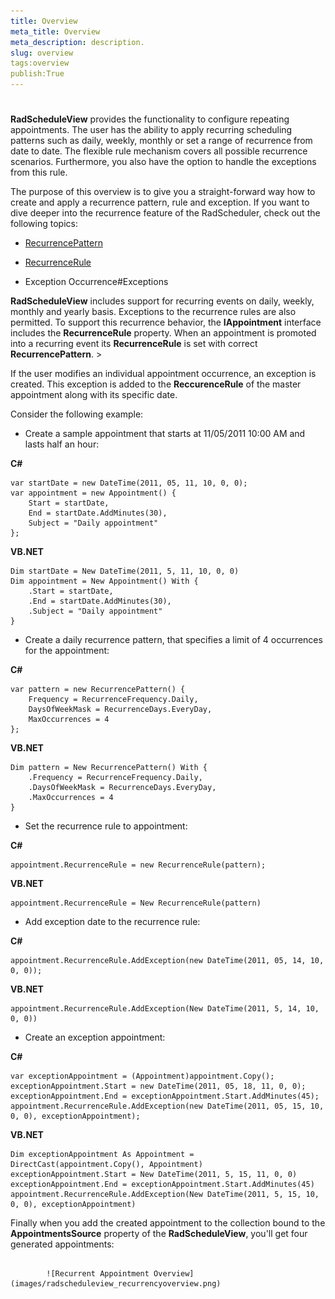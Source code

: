 ```yaml
---
title: Overview
meta_title: Overview
meta_description: description.
slug: overview
tags:overview
publish:True
---
```



# 

__RadScheduleView__ provides the functionality to configure repeating appointments. The user has the ability to apply recurring scheduling patterns such as daily, weekly, monthly or set a range of recurrence from date to date. The flexible rule mechanism covers all possible recurrence scenarios. Furthermore, you also have the option to handle the exceptions from this rule.
        

The purpose of this overview is to give you a straight-forward way how to create and apply a recurrence pattern, rule and exception. If you want to dive deeper into the recurrence feature of the RadScheduler, check out the following topics:

* [RecurrencePattern]({{slug:recurrencepattern}})

* [RecurrenceRule]({{slug:recurrencerule}})

* Exception Occurrence#Exceptions



__RadScheduleView__ includes support for recurring events on daily, weekly, monthly and yearly basis. Exceptions to the recurrence rules are also permitted. To support this recurrence behavior, the __IAppointment__ interface includes the __RecurrenceRule__ property. When an appointment is promoted into a recurring event its __RecurrenceRule__ is set with correct __RecurrencePattern__.
        	>

If the user modifies an individual appointment occurrence, an exception is created. This exception is added to the __ReccurenceRule__ of the master appointment along with its specific date.
          

Consider the following example:

* Create a sample appointment that starts at 11/05/2011 10:00 AM and lasts half an hour: 


 __C#__
    


	var startDate = new DateTime(2011, 05, 11, 10, 0, 0);
	var appointment = new Appointment() {
	    Start = startDate,
	    End = startDate.AddMinutes(30),
	    Subject = "Daily appointment"
	};




 __VB.NET__
    


	Dim startDate = New DateTime(2011, 5, 11, 10, 0, 0)
	Dim appointment = New Appointment() With {
	    .Start = startDate,
	    .End = startDate.AddMinutes(30),
	    .Subject = "Daily appointment"
	}



* Create a daily recurrence pattern, that specifies a limit of 4 occurrences for the appointment: 


 __C#__
    


	var pattern = new RecurrencePattern() {
	    Frequency = RecurrenceFrequency.Daily,
	    DaysOfWeekMask = RecurrenceDays.EveryDay,
	    MaxOccurrences = 4
	};




 __VB.NET__
    


	Dim pattern = New RecurrencePattern() With {
	    .Frequency = RecurrenceFrequency.Daily,
	    .DaysOfWeekMask = RecurrenceDays.EveryDay,
	    .MaxOccurrences = 4
	}



* Set the recurrence rule to appointment: 


 __C#__
    


	appointment.RecurrenceRule = new RecurrenceRule(pattern);




 __VB.NET__
    


	appointment.RecurrenceRule = New RecurrenceRule(pattern)



* Add exception date to the recurrence rule: 


 __C#__
    


	appointment.RecurrenceRule.AddException(new DateTime(2011, 05, 14, 10, 0, 0));




 __VB.NET__
    


	appointment.RecurrenceRule.AddException(New DateTime(2011, 5, 14, 10, 0, 0))



* Create an exception appointment: 


 __C#__
    


	var exceptionAppointment = (Appointment)appointment.Copy();
	exceptionAppointment.Start = new DateTime(2011, 05, 18, 11, 0, 0);
	exceptionAppointment.End = exceptionAppointment.Start.AddMinutes(45);
	appointment.RecurrenceRule.AddException(new DateTime(2011, 05, 15, 10, 0, 0), exceptionAppointment);




 __VB.NET__
    


	Dim exceptionAppointment As Appointment = DirectCast(appointment.Copy(), Appointment)
	exceptionAppointment.Start = New DateTime(2011, 5, 15, 11, 0, 0)
	exceptionAppointment.End = exceptionAppointment.Start.AddMinutes(45)
	appointment.RecurrenceRule.AddException(New DateTime(2011, 5, 15, 10, 0, 0), exceptionAppointment)



Finally when you add the created appointment to the collection bound to the __AppointmentsSource__ property of the __RadScheduleView__, you'll get four generated appointments:
        




               
            ![Recurrent Appointment Overview](images/radscheduleview_recurrencyoverview.png)
